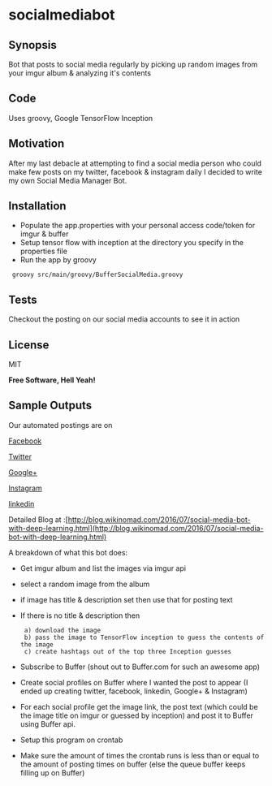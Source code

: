    
   # socialmediabot

## Synopsis

Bot that posts to social media regularly by picking up random images from your imgur album & analyzing it's contents

## Code 

Uses groovy, Google TensorFlow Inception

## Motivation

After my last debacle at attempting to find a social media person who could make few posts on my twitter, facebook & instagram daily I decided to write my own Social Media Manager Bot.

## Installation

* Populate the app.properties with your personal access code/token for imgur & buffer
* Setup tensor flow with inception at the directory you specify in the properties file
* Run the app by groovy 

```
 groovy src/main/groovy/BufferSocialMedia.groovy
```

## Tests

Checkout the posting on our social media accounts to see it in action

## License

MIT

**Free Software, Hell Yeah!**

## Sample Outputs

Our automated postings are on

[Facebook](http://www.facebook.com/wikibackpacker)

[Twitter](http://www.twitter.com/wikibackpacker)

[Google+](https://plus.google.com/b/104257227793890800020/104257227793890800020)

[Instagram](http://www.instagram.com/wikibackpacker/)

[linkedin](https://www.linkedin.com/company/7957818)




Detailed Blog  at :[http://blog.wikinomad.com/2016/07/social-media-bot-with-deep-learning.html](http://blog.wikinomad.com/2016/07/social-media-bot-with-deep-learning.html)

A breakdown of what this bot does:

 * Get imgur album and list the images via imgur api
 * select a random image from the album
 * if image has title & description set then use that for posting text
 * If there is no title & description then
 
        a) download the image
        b) pass the image to TensorFlow inception to guess the contents of the image
        c) create hashtags out of the top three Inception guesses
 * Subscribe to Buffer (shout out to Buffer.com for such an awesome app)
 * Create social profiles on Buffer where I wanted the post to appear (I ended up creating twitter, facebook, linkedin, Google+ & Instagram)
 * For each social profile get the image link, the post text (which could be the image title on imgur or guessed by inception) and post it to Buffer using Buffer api.
 * Setup this program on crontab
 * Make sure the amount of times the crontab runs is less than or equal to the amount of posting times on buffer (else the queue buffer keeps filling up on Buffer)

